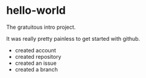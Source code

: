 # hello-world
The gratuitous intro project.

It was really pretty painless to get started with github. 

- created account
- created repository
- created an issue
- created a branch

